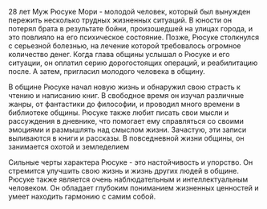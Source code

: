 28 лет
Муж
Рюсуке Мори - молодой человек, который был вынужден пережить несколько трудных жизненных ситуаций. В юности он потерял брата в результате бойни, произошедшей на улицах города, и это повлияло на его психическое состояние. Позже, Рюсуке столкнулся с серьезной болезнью, на лечение которой требовалось огромное количество денег. Когда глава общины услышал о Рюсуке и его ситуации, он оплатил серию дорогостоящих операций, и реабилитацию после. А затем, пригласил молодого человека в общину.

В общине Рюсуке начал новую жизнь и обнаружил свою страсть к чтению и написанию книг. В свободное время он изучал различные жанры, от фантастики до философии, и проводил много времени в библиотеке общины. Рюсуке также любит писать свои мысли и рассуждения в дневнике, что помогает ему справляться со своими эмоциями и размышлять над смыслом жизни. Зачастую, эти записи выливаются в книги и рассказы.
В повседневной жизни общины, он занимается охотой и земледелием

Сильные черты характера Рюсуке - это настойчивость и упорство. Он стремится улучшить свою жизнь и жизнь других людей в общине. Рюсуке также является очень наблюдательным и интеллектуальным человеком. Он обладает глубоким пониманием жизненных ценностей и умеет находить гармонию с самим собой.